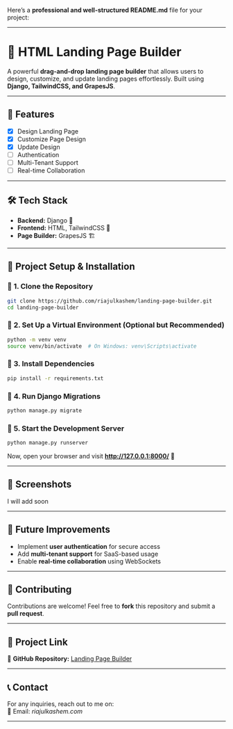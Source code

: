 Here’s a **professional and well-structured README.md** file for your project:  

---

# 🚀 **HTML Landing Page Builder**  

A powerful **drag-and-drop landing page builder** that allows users to design, customize, and update landing pages effortlessly. Built using **Django, TailwindCSS, and GrapesJS**.

---

## 🎯 Features  
- [x] Design Landing Page  
- [x] Customize Page Design  
- [x] Update Design  
- [ ] Authentication  
- [ ] Multi-Tenant Support  
- [ ] Real-time Collaboration  

---

## 🛠 **Tech Stack**  
- **Backend:** Django 🐍  
- **Frontend:** HTML, TailwindCSS 🎨  
- **Page Builder:** GrapesJS 🏗  

---

## 📂 **Project Setup & Installation**  

### 🔹 **1. Clone the Repository**  
```sh
git clone https://github.com/riajulkashem/landing-page-builder.git
cd landing-page-builder
```

### 🔹 **2. Set Up a Virtual Environment (Optional but Recommended)**  
```sh
python -m venv venv
source venv/bin/activate  # On Windows: venv\Scripts\activate
```

### 🔹 **3. Install Dependencies**  
```sh
pip install -r requirements.txt
```

### 🔹 **4. Run Django Migrations**  
```sh
python manage.py migrate
```

### 🔹 **5. Start the Development Server**  
```sh
python manage.py runserver
```
Now, open your browser and visit **http://127.0.0.1:8000/** 🎉

---

## 📸 **Screenshots**  
I will add soon

---

## 🚀 **Future Improvements**  
- Implement **user authentication** for secure access  
- Add **multi-tenant support** for SaaS-based usage  
- Enable **real-time collaboration** using WebSockets  

---

## 🤝 **Contributing**  
Contributions are welcome! Feel free to **fork** this repository and submit a **pull request**.  

---

## 🔗 **Project Link**  
🔗 **GitHub Repository:** [Landing Page Builder](https://github.com/riajulkashem/landing-page-builder)

---

## 📞 **Contact**  
For any inquiries, reach out to me on:  
📧 Email: *riajulkashem.com*  

---